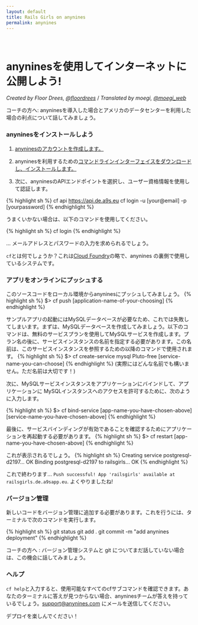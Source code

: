 ```yaml
---
layout: default
title: Rails Girls on anynines
permalink: anynines
---
```

　
# anyninesを使用してインターネットに公開しよう!
*Created by Floor Drees, [@floordrees](https://twitter.com/floordrees)* / *Translated by moegi, [@moegi_web](https://twitter.com/moegi_web)*

コーチの方へ: anyninesを導入した場合とアメリカのデータセンターを利用した場合の利点について話してみましょう。

### anyninesをインストールしよう
1. [anyninesのアカウントを作成します。](https://anynines.com/)

2. anyninesを利用するための[コマンドラインインターフェイスをダウンロードし、インストールします。](https://anynines.zendesk.com/hc/en-us/community/posts/234540388-How-to-install-the-CLI-v6)

3. 次に、anyninesのAPIエンドポイントを選択し、ユーザー資格情報を使用して認証します。

{% highlight sh %}
cf api https://api.de.a9s.eu
cf login -u [your@email] -p [yourpassword]
{% endhighlight %}

うまくいかない場合は、以下のコマンドを使用してください。

{% highlight sh %}
cf login
{% endhighlight %}

... メールアドレスとパスワードの入力を求められるでしょう。

`cf`とは何でしょうか？これは[Cloud Foundry](https://www.cloudfoundry.org/)の略で、anynines の裏側で使用しているシステムです。

### アプリをオンラインにプッシュする

このソースコードをローカル環境からanyninesにプッシュしてみましょう。
{% highlight sh %}
$> cf push [application-name-of-your-choosing]
{% endhighlight %}

サンプルアプリの起動にはMySQLデータベースが必要なため、これでは失敗してしまいます。まずは、MySQLデータベースを作成してみましょう。以下のコマンドは、無料のサービスプランを使用してMySQLサービスを作成します。プラン名の後に、サービスインスタンスの名前を指定する必要があります。この名前は、このサービスインスタンスを参照するための以降のコマンドで使用されます。
{% highlight sh %}
$> cf create-service mysql Pluto-free [service-name-you-can-choose]
{% endhighlight %}
(実際にはどんな名前でも構いません。ただ名前は大切です！)

次に、MySQLサービスインスタンスをアプリケーションにバインドして、アプリケーションに MySQLインスタンスへのアクセスを許可するために、次のように入力します。

{% highlight sh %}
$> cf bind-service [app-name-you-have-chosen-above] [service-name-you-have-chosen-above]
{% endhighlight %}

最後に、サービスバインディングが有効であることを確認するためにアプリケーションを再起動する必要があります。
{% highlight sh %}
$> cf restart [app-name-you-have-chosen-above]
{% endhighlight %}

これが表示されるでしょう。
{% highlight sh %}
Creating service postgresql-d2197... OK
Binding postgresql-d2197 to railsgirls... OK
{% endhighlight %}

これで終わります... `Push successful! App 'railsgirls' available at railsgirls.de.a9sapp.eu`. よくやりましたね!

### バージョン管理

新しいコードをバージョン管理に追加する必要があります。これを行うには、ターミナルで次のコマンドを実行します。

{% highlight sh %}
git status
git add .
git commit -m "add anynines deployment"
{% endhighlight %}

コーチの方へ : バージョン管理システムと git についてまだ話していない場合は、この機会に話してみましょう。

### ヘルプ
`cf help`と入力すると、使用可能なすべてのcfサブコマンドを確認できます。あなたのターミナルに答えが見つからない場合、anyninesチームが答えを持っているでしょう。support@anynines.com にメールを送信してください。

デプロイを楽しんでください！
